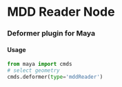 # MDD Reader Node
### Deformer plugin for Maya

#### Usage

```python
from maya import cmds
# select geometry
cmds.deformer(type='mddReader')
```

